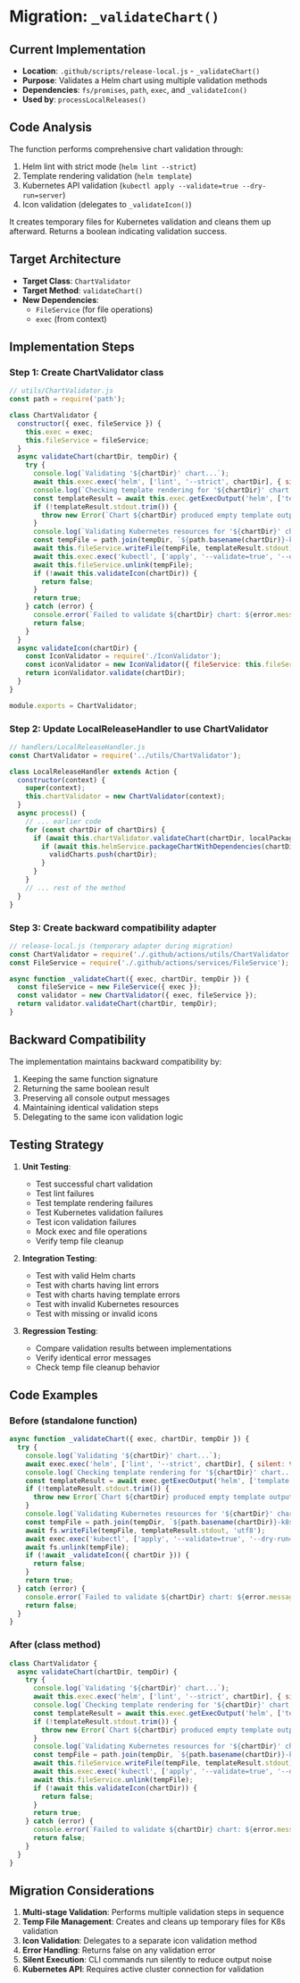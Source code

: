 # Migration: `_validateChart()`

## Current Implementation
- **Location**: `.github/scripts/release-local.js` - `_validateChart()`
- **Purpose**: Validates a Helm chart using multiple validation methods
- **Dependencies**: `fs/promises`, `path`, `exec`, and `_validateIcon()`
- **Used by**: `processLocalReleases()`

## Code Analysis

The function performs comprehensive chart validation through:
1. Helm lint with strict mode (`helm lint --strict`)
2. Template rendering validation (`helm template`)
3. Kubernetes API validation (`kubectl apply --validate=true --dry-run=server`)
4. Icon validation (delegates to `_validateIcon()`)

It creates temporary files for Kubernetes validation and cleans them up afterward. Returns a boolean indicating validation success.

## Target Architecture
- **Target Class**: `ChartValidator`
- **Target Method**: `validateChart()`
- **New Dependencies**: 
  - `FileService` (for file operations)
  - `exec` (from context)

## Implementation Steps

### Step 1: Create ChartValidator class

```javascript
// utils/ChartValidator.js
const path = require('path');

class ChartValidator {
  constructor({ exec, fileService }) {
    this.exec = exec;
    this.fileService = fileService;
  }
  async validateChart(chartDir, tempDir) {
    try {
      console.log(`Validating '${chartDir}' chart...`);
      await this.exec.exec('helm', ['lint', '--strict', chartDir], { silent: true });
      console.log(`Checking template rendering for '${chartDir}' chart...`);
      const templateResult = await this.exec.getExecOutput('helm', ['template', chartDir], { silent: true });
      if (!templateResult.stdout.trim()) {
        throw new Error(`Chart ${chartDir} produced empty template output`);
      }
      console.log(`Validating Kubernetes resources for '${chartDir}' chart (this may take a moment)...`);
      const tempFile = path.join(tempDir, `${path.basename(chartDir)}-k8s-validation.yaml`);
      await this.fileService.writeFile(tempFile, templateResult.stdout);
      await this.exec.exec('kubectl', ['apply', '--validate=true', '--dry-run=server', '-f', tempFile], { silent: true });
      await this.fileService.unlink(tempFile);
      if (!await this.validateIcon(chartDir)) {
        return false;
      }
      return true;
    } catch (error) {
      console.error(`Failed to validate ${chartDir} chart: ${error.message}`);
      return false;
    }
  }
  async validateIcon(chartDir) {
    const IconValidator = require('./IconValidator');
    const iconValidator = new IconValidator({ fileService: this.fileService });
    return iconValidator.validate(chartDir);
  }
}

module.exports = ChartValidator;
```

### Step 2: Update LocalReleaseHandler to use ChartValidator

```javascript
// handlers/LocalReleaseHandler.js
const ChartValidator = require('../utils/ChartValidator');

class LocalReleaseHandler extends Action {
  constructor(context) {
    super(context);
    this.chartValidator = new ChartValidator(context);
  }
  async process() {
    // ... earlier code
    for (const chartDir of chartDirs) {
      if (await this.chartValidator.validateChart(chartDir, localPackagesDir)) {
        if (await this.helmService.packageChartWithDependencies(chartDir, localPackagesDir)) {
          validCharts.push(chartDir);
        }
      }
    }
    // ... rest of the method
  }
}
```

### Step 3: Create backward compatibility adapter

```javascript
// release-local.js (temporary adapter during migration)
const ChartValidator = require('./.github/actions/utils/ChartValidator');
const FileService = require('./.github/actions/services/FileService');

async function _validateChart({ exec, chartDir, tempDir }) {
  const fileService = new FileService({ exec });
  const validator = new ChartValidator({ exec, fileService });
  return validator.validateChart(chartDir, tempDir);
}
```

## Backward Compatibility

The implementation maintains backward compatibility by:
1. Keeping the same function signature
2. Returning the same boolean result
3. Preserving all console output messages
4. Maintaining identical validation steps
5. Delegating to the same icon validation logic

## Testing Strategy

1. **Unit Testing**:
   - Test successful chart validation
   - Test lint failures
   - Test template rendering failures
   - Test Kubernetes validation failures
   - Test icon validation failures
   - Mock exec and file operations
   - Verify temp file cleanup

2. **Integration Testing**:
   - Test with valid Helm charts
   - Test with charts having lint errors
   - Test with charts having template errors
   - Test with invalid Kubernetes resources
   - Test with missing or invalid icons

3. **Regression Testing**:
   - Compare validation results between implementations
   - Verify identical error messages
   - Check temp file cleanup behavior

## Code Examples

### Before (standalone function)
```javascript
async function _validateChart({ exec, chartDir, tempDir }) {
  try {
    console.log(`Validating '${chartDir}' chart...`);
    await exec.exec('helm', ['lint', '--strict', chartDir], { silent: true });
    console.log(`Checking template rendering for '${chartDir}' chart...`);
    const templateResult = await exec.getExecOutput('helm', ['template', chartDir], { silent: true });
    if (!templateResult.stdout.trim()) {
      throw new Error(`Chart ${chartDir} produced empty template output`);
    }
    console.log(`Validating Kubernetes resources for '${chartDir}' chart (this may take a moment)...`);
    const tempFile = path.join(tempDir, `${path.basename(chartDir)}-k8s-validation.yaml`);
    await fs.writeFile(tempFile, templateResult.stdout, 'utf8');
    await exec.exec('kubectl', ['apply', '--validate=true', '--dry-run=server', '-f', tempFile], { silent: true });
    await fs.unlink(tempFile);
    if (!await _validateIcon({ chartDir })) {
      return false;
    }
    return true;
  } catch (error) {
    console.error(`Failed to validate ${chartDir} chart: ${error.message}`);
    return false;
  }
}
```

### After (class method)
```javascript
class ChartValidator {
  async validateChart(chartDir, tempDir) {
    try {
      console.log(`Validating '${chartDir}' chart...`);
      await this.exec.exec('helm', ['lint', '--strict', chartDir], { silent: true });
      console.log(`Checking template rendering for '${chartDir}' chart...`);
      const templateResult = await this.exec.getExecOutput('helm', ['template', chartDir], { silent: true });
      if (!templateResult.stdout.trim()) {
        throw new Error(`Chart ${chartDir} produced empty template output`);
      }
      console.log(`Validating Kubernetes resources for '${chartDir}' chart (this may take a moment)...`);
      const tempFile = path.join(tempDir, `${path.basename(chartDir)}-k8s-validation.yaml`);
      await this.fileService.writeFile(tempFile, templateResult.stdout);
      await this.exec.exec('kubectl', ['apply', '--validate=true', '--dry-run=server', '-f', tempFile], { silent: true });
      await this.fileService.unlink(tempFile);
      if (!await this.validateIcon(chartDir)) {
        return false;
      }
      return true;
    } catch (error) {
      console.error(`Failed to validate ${chartDir} chart: ${error.message}`);
      return false;
    }
  }
}
```

## Migration Considerations

1. **Multi-stage Validation**: Performs multiple validation steps in sequence
2. **Temp File Management**: Creates and cleans up temporary files for K8s validation
3. **Icon Validation**: Delegates to a separate icon validation method
4. **Error Handling**: Returns false on any validation error
5. **Silent Execution**: CLI commands run silently to reduce output noise
6. **Kubernetes API**: Requires active cluster connection for validation
